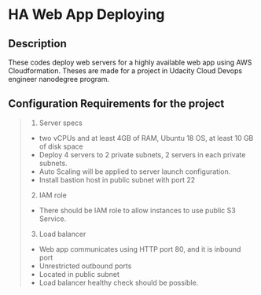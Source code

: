 # HA Web App Deploying

## Description

These codes deploy web servers for a highly available web app using AWS Cloudformation.
Theses are made for a project in Udacity Cloud Devops engineer nanodegree program.

## Configuration Requirements for the project

> 1. Server specs
> - two vCPUs and at least 4GB of RAM, Ubuntu 18 OS, at least 10 GB of disk space
> - Deploy 4 servers to 2 private subnets, 2 servers in each private subnets.
> - Auto Scaling will be applied to server launch configuration.
> - Install bastion host in public subnet with port 22
>
> 2. IAM role
> - There should be IAM role to allow instances to use public S3 Service.
>
> 3. Load balancer
> - Web app communicates using HTTP port 80, and it is inbound port
> - Unrestricted outbound ports
> - Located in public subnet
> - Load balancer healthy check should be possible.